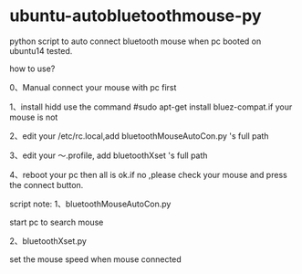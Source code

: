 ubuntu-autobluetoothmouse-py
============================

python script to auto connect bluetooth mouse when pc booted on ubuntu14 tested.

how to use?

0、Manual connect your mouse with pc first

1、install hidd use the command #sudo apt-get install bluez-compat.if your mouse is not 

2、edit your /etc/rc.local,add bluetoothMouseAutoCon.py 's full path

3、edit your ～.profile, add bluetoothXset 's full path

4、reboot your pc then all is ok.if no ,please check your mouse and press the connect button.

script note:
1、bluetoothMouseAutoCon.py

   start pc to search mouse
   
2、bluetoothXset.py

   set the mouse speed when mouse connected

